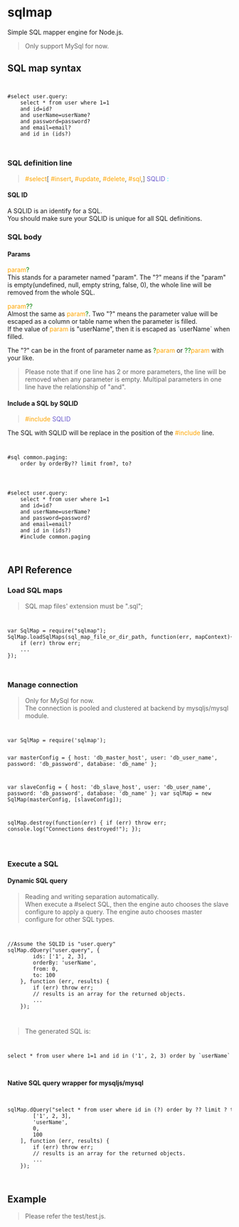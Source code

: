 # sqlmap
Simple SQL mapper engine for Node.js.<br>
>Only support MySql for now.

## SQL map syntax
<code>
<pre>
#select user.query:
    select * from user where 1=1
    and id=id?
    and userName=userName?
    and password=password?
    and email=email?
    and id in (ids?)
</pre>
</code>

### SQL definition line
> <span style="color: orange">#select</span>[
    <span style="color: orange">#insert</span>, 
    <span style="color: orange">#update</span>, 
    <span style="color: orange">#delete</span>,
    <span style="color: orange">#sql</span>,] 
    <span style="color: slateblue">SQLID</span>
    <span style="color: cyan">:</span>

#### SQL ID
A SQLID is an identify for a SQL.<br>
You should make sure your SQLID is unique for all SQL definitions.<br>

### SQL body

#### Params
<span style="color: orange">param</span><span style="color: green">?</span><br>
This stands for a parameter named "param". The "?" means if the "param" is empty(undefined, null, empty string, false, 0), the whole line will be removed from the whole SQL.

<span style="color: orange">param</span><span style="color: green">??</span><br>
Almost the same as <span style="color: orange">param</span><span style="color: green">?</span>. Two "?" means the parameter value will be escaped as a column or table name when the parameter is filled.<br>
If the value of <span style="color: orange">param</span> is "userName", then it is escaped as \`userName\` when filled.

The "?" can be in the front of parameter name as 
<span style="color: green">?</span><span style="color: orange">param</span>
or
<span style="color: green">??</span><span style="color: orange">param</span> 
with your like.
>Please note that if one line has 2 or more parameters, the line will be removed when any parameter is empty. Multipal parameters in one line have the relationship of "and".

#### Include a SQL by SQLID
> <span style="color: orange">#include</span> <span style="color: slateblue">SQLID</span><br>

The SQL with SQLID will be replace in the position of the <span style="color: orange">#include</span> line.

<code>
<pre>
#sql common.paging:
    order by orderBy?? limit from?, to?
</pre>
</code>
<code>
<pre>
#select user.query:
    select * from user where 1=1
    and id=id?
    and userName=userName?
    and password=password?
    and email=email?
    and id in (ids?)
    #include common.paging
</pre>
</code>

## API Reference

### Load SQL maps
> SQL map files' extension must be ".sql";
<code>
<pre>
var SqlMap = require("sqlmap");
SqlMap.loadSqlMaps(sql_map_file_or_dir_path, function(err, mapContext){
    if (err) throw err;
    ...
});
</pre>
</code>

### Manage connection
> Only for MySql for now. <br>
  The connection is pooled and clustered at backend by mysqljs/mysql module.
<code>
<pre>
var SqlMap = require('sqlmap');

var masterConfig = {
    host: 'db_master_host',
    user: 'db_user_name',
    password: 'db_password',
    database: 'db_name'
};

var slaveConfig = {
    host: 'db_slave_host',
    user: 'db_user_name',
    password: 'db_password',
    database: 'db_name'
};
var sqlMap = new SqlMap(masterConfig, [slaveConfig]);

sqlMap.destroy(function(err)
{
    if (err) throw err;
    console.log("Connections destroyed!");
});
</pre>
</code>

### Execute a SQL

#### Dynamic SQL query
> Reading and writing separation automatically. <br>
> When execute a #select SQL, then the engine auto chooses the slave configure to apply a query. The engine auto chooses master configure for other SQL types.
<code>
<pre>
//Assume the SQLID is "user.query"
sqlMap.dQuery("user.query", {
        ids: ['1', 2, 3],
        orderBy: 'userName',
        from: 0,
        to: 100
    }, function (err, results) {
        if (err) throw err;
        // results is an array for the returned objects.
        ...
    });
</pre>
</code>

>The generated SQL is:
<code>
<pre>
select * from user where 1=1 and id in ('1', 2, 3) order by `userName` limit 0, 100
</pre>
</code>

#### Native SQL query wrapper for mysqljs/mysql
<code>
<pre>
sqlMap.dQuery("select * from user where id in (?) order by ?? limit ? to ?", [
        ['1', 2, 3],
        'userName',
        0,
        100
    ], function (err, results) {
        if (err) throw err;
        // results is an array for the returned objects.
        ...
    });
</pre>
</code>

## Example
>Please refer the test/test.js.
